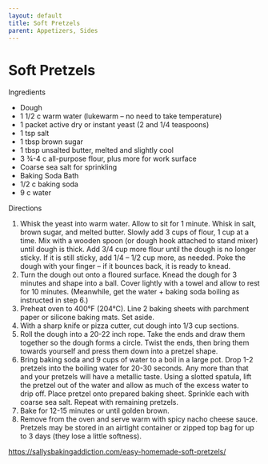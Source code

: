```yaml
---
layout: default
title: Soft Pretzels
parent: Appetizers, Sides
---
```

# Soft Pretzels

Ingredients

  * Dough
  * 1 1/2 c warm water (lukewarm – no need to take temperature)
  * 1 packet active dry or instant yeast (2 and 1/4 teaspoons)
  * 1 tsp salt
  * 1 tbsp brown sugar
  * 1 tbsp unsalted butter, melted and slightly cool
  * 3 ¾-4 c all-purpose flour, plus more for work surface
  * Coarse sea salt for sprinkling
  * Baking Soda Bath
  * 1/2 c baking soda
  * 9 c water

Directions

  1. Whisk the yeast into warm water. Allow to sit for 1 minute. Whisk in salt, brown sugar, and melted butter. Slowly add 3 cups of flour, 1 cup at a time. Mix with a wooden spoon (or dough hook attached to stand mixer) until dough is thick. Add 3/4 cup more flour until the dough is no longer sticky. If it is still sticky, add 1/4 – 1/2 cup more, as needed. Poke the dough with your finger – if it bounces back, it is ready to knead.
  2. Turn the dough out onto a floured surface. Knead the dough for 3 minutes and shape into a ball. Cover lightly with a towel and allow to rest for 10 minutes. (Meanwhile, get the water + baking soda boiling as instructed in step 6.)
  3. Preheat oven to 400°F (204°C). Line 2 baking sheets with parchment paper or silicone baking mats. Set aside.
  4. With a sharp knife or pizza cutter, cut dough into 1/3 cup sections.
  5. Roll the dough into a 20-22 inch rope. Take the ends and draw them together so the dough forms a circle. Twist the ends, then bring them towards yourself and press them down into a pretzel shape.
  6. Bring baking soda and 9 cups of water to a boil in a large pot. Drop 1-2 pretzels into the boiling water for 20-30 seconds. Any more than that and your pretzels will have a metallic taste. Using a slotted spatula, lift the pretzel out of the water and allow as much of the excess water to drip off. Place pretzel onto prepared baking sheet. Sprinkle each with coarse sea salt. Repeat with remaining pretzels.
  7. Bake for 12-15 minutes or until golden brown.
  8. Remove from the oven and serve warm with spicy nacho cheese sauce. Pretzels may be stored in an airtight container or zipped top bag for up to 3 days (they lose a little softness).

<https://sallysbakingaddiction.com/easy-homemade-soft-pretzels/>
